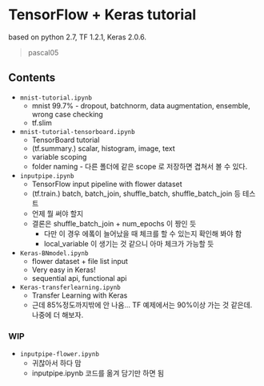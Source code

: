 # TensorFlow + Keras tutorial

based on python 2.7, TF 1.2.1, Keras 2.0.6.

> pascal05

## Contents

* `mnist-tutorial.ipynb`
    * mnist 99.7% - dropout, batchnorm, data augmentation, ensemble, wrong case checking
    * tf.slim
* `mnist-tutorial-tensorboard.ipynb`
    * TensorBoard tutorial
    * (tf.summary.) scalar, histogram, image, text
    * variable scoping
    * folder naming - 다른 폴더에 같은 scope 로 저장하면 겹쳐서 볼 수 있다.
* `inputpipe.ipynb`
    * TensorFlow input pipeline with flower dataset
    * (tf.train.) batch, batch_join, shuffle_batch, shuffle_batch_join 등 테스트
    * 언제 뭘 써야 할지
    * 결론은 shuffle_batch_join + num_epochs 이 짱인 듯
        * 다만 이 경우 에퐄이 늘어났을 때 체크를 할 수 있는지 확인해 봐야 함
        * local_variable 이 생기는 것 같으니 아마 체크가 가능할 듯
* `Keras-BNmodel.ipynb`
    * flower dataset + file list input
    * Very easy in Keras!
    * sequential api, functional api
* `Keras-transferlearning.ipynb`
    * Transfer Learning with Keras
    * 근데 85%정도까지밖에 안 나옴... TF 예제에서는 90%이상 가는 것 같은데. 나중에 더 해보자.

### WIP

* `inputpipe-flower.ipynb`
    * 귀찮아서 하다 맘
    * inputpipe.ipynb 코드를 옮겨 담기만 하면 됨